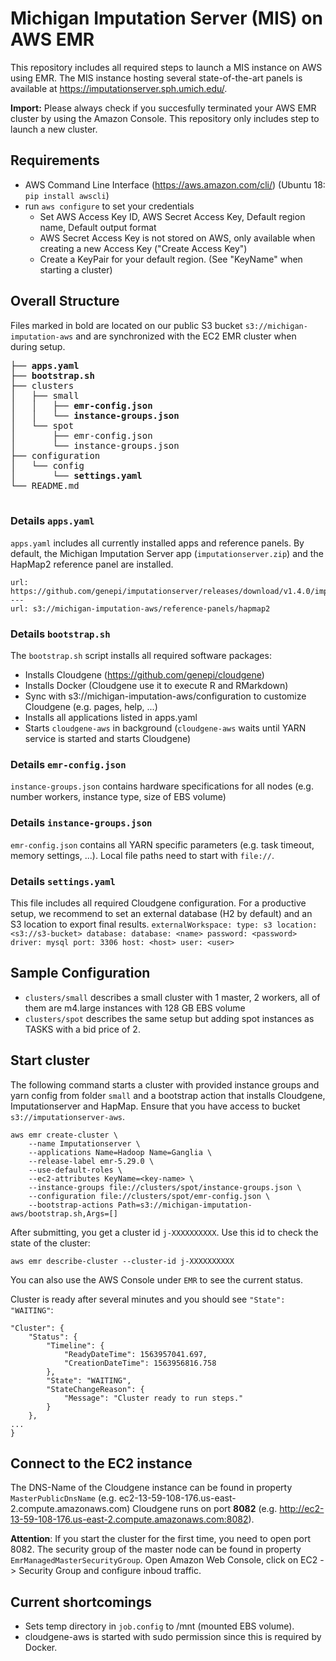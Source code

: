 # Michigan Imputation Server (MIS) on AWS EMR

This repository includes all required steps to launch a MIS instance on AWS using EMR. The MIS instance hosting several state-of-the-art panels is available at https://imputationserver.sph.umich.edu/.

**Import:** Please always check if you succesfully terminated your AWS EMR cluster by using the Amazon Console. This repository only includes step to launch a new cluster.

## Requirements
- AWS Command Line Interface (https://aws.amazon.com/cli/) (Ubuntu 18: `pip install awscli`)
- run `aws configure` to set your credentials
  - Set AWS Access Key ID, AWS Secret Access Key, Default region name, Default output format
  - AWS Secret Access Key is not stored on AWS, only available when creating a new Access Key ("Create Access Key")
  - Create a KeyPair for your default region. (See "KeyName" when starting a cluster)


## Overall Structure
Files marked in bold are located on our public S3 bucket `s3://michigan-imputation-aws` and are synchronized with the EC2 EMR cluster when during setup.  

<pre>
├── <b>apps.yaml</b>
├── <b>bootstrap.sh</b>
├── clusters
│   ├── small
│   │   ├── <b>emr-config.json</b>
│   │   └── <b>instance-groups.json</b>
│   └── spot
│       ├── emr-config.json
│       └── instance-groups.json
├── configuration
│   └── config
│       └── <b>settings.yaml</b>
└── README.md

</pre>

### Details ``apps.yaml``
``apps.yaml`` includes all currently installed apps and reference panels. By default, the Michigan Imputation Server app (``imputationserver.zip``) and the HapMap2 reference panel are installed. 

```
url: https://github.com/genepi/imputationserver/releases/download/v1.4.0/imputationserver.zip
---
url: s3://michigan-imputation-aws/reference-panels/hapmap2
```

### Details ``bootstrap.sh``
The ``bootstrap.sh`` script installs all required software packages:

- Installs Cloudgene (https://github.com/genepi/cloudgene)
- Installs Docker (Cloudgene use it to execute R and RMarkdown)
- Sync with s3://michigan-imputation-aws/configuration to customize Cloudgene (e.g. pages, help, ...)
- Installs all applications listed in apps.yaml 
- Starts `cloudgene-aws` in background (`cloudgene-aws` waits until YARN service is started and starts Cloudgene)

### Details ``emr-config.json``
``instance-groups.json`` contains hardware specifications for all nodes (e.g. number workers, instance type, size of EBS volume)

### Details ``instance-groups.json``
``emr-config.json`` contains all YARN specific parameters (e.g. task timeout, memory settings, ...). Local file paths need to start with `file://`.

### Details ``settings.yaml``
This file includes all required Cloudgene configuration. For a productive setup, we recommend to set an external database (H2 by default) and an S3 location to export final results.
``
externalWorkspace:
   type: s3
   location: <s3://s3-bucket>
database:
   database: <name>
   password: <password>
   driver: mysql
   port: 3306
   host: <host>
   user: <user>
``

## Sample Configuration
- `clusters/small` describes a small cluster with 1 master, 2 workers, all of them are m4.large instances with 128 GB EBS volume
- `clusters/spot` describes the same setup but adding spot instances as TASKS with a bid price of 2.
  
  
## Start cluster

The following command starts a cluster with provided instance groups and yarn config from folder `small` and a bootstrap action that installs Cloudgene, Imputationserver and HapMap. Ensure that you have access to bucket `s3://imputationserver-aws`.

```
aws emr create-cluster \
    --name Imputationserver \
    --applications Name=Hadoop Name=Ganglia \
    --release-label emr-5.29.0 \
    --use-default-roles \
    --ec2-attributes KeyName=<key-name> \
    --instance-groups file://clusters/spot/instance-groups.json \
    --configuration file://clusters/spot/emr-config.json \
    --bootstrap-actions Path=s3://michigan-imputation-aws/bootstrap.sh,Args=[]
```

After submitting, you get a cluster id `j-XXXXXXXXXX`. Use this id to check the state of the cluster:

```
aws emr describe-cluster --cluster-id j-XXXXXXXXXX
```
You can also use the AWS Console under `EMR` to see the current status.

Cluster is ready after several minutes and you should see `"State": "WAITING"`:

```
"Cluster": {
    "Status": {
        "Timeline": {
            "ReadyDateTime": 1563957041.697,
            "CreationDateTime": 1563956816.758
        },
        "State": "WAITING",
        "StateChangeReason": {
            "Message": "Cluster ready to run steps."
        }
    },
...
}
```
## Connect to the EC2 instance

The DNS-Name of the Cloudgene instance can be found in property `MasterPublicDnsName` (e.g. ec2-13-59-108-176.us-east-2.compute.amazonaws.com) Cloudgene runs on port **8082** (e.g. http://ec2-13-59-108-176.us-east-2.compute.amazonaws.com:8082).

**Attention**: If you start the cluster for the first time, you need to open port 8082. The security group of the master node can be found in property `EmrManagedMasterSecurityGroup`. Open Amazon Web Console, click on EC2 -> Security Group and configure inboud traffic.


## Current shortcomings
- Sets temp directory in `job.config` to /mnt (mounted EBS volume).
- cloudgene-aws is started with sudo permission since this is required by Docker.

